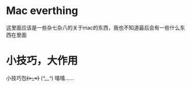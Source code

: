 # Mac everthing

这里面应该是一些杂七杂八的关于mac的东西，我也不知道最后会有一些什么东西在里面


# 小技巧，大作用

小技巧包~~~~(>_<)~~~~ (*^__^*) 嘻嘻……